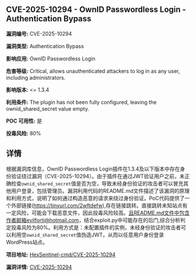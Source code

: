 ## CVE-2025-10294 - OwnID Passwordless Login - Authentication Bypass

**漏洞编号:** CVE-2025-10294

**漏洞类型:** Authentication Bypass

**影响应用:** OwnID Passwordless Login

**危害等级:** Critical, allows unauthenticated attackers to log in as any user, including administrators.

**影响版本:** <= 1.3.4

**利用条件:** The plugin has not been fully configured, leaving the ownid_shared_secret value empty.

**POC 可用性:** 是

**投毒风险:** 80%

## 详情

根据漏洞库信息，OwnID Passwordless Login插件在1.3.4及以下版本中存在身份验证绕过漏洞（CVE-2025-10294）。由于插件在通过JWT验证用户之前，未正确检查`ownid_shared_secret`值是否为空，导致未经身份验证的攻击者可以冒充其他用户登录，包括管理员。漏洞利用代码的README.md文件描述了该漏洞的原理和利用方式，说明了如何通过构造恶意的请求来绕过身份验证。PoC代码提供了一个外部链接(https://tinyurl.com/2wftdefw),存在链接跳转。直接跳转未知站点有一定风险，可能会下载恶意文件，因此投毒风险较高。且README.md文件中包含作者邮箱evilforti@hotmail.com，结合exploit.py中可能存在的后门,综合分析判定投毒风险为80%。利用方式是：未配置插件的实例，未经身份验证的攻击者可以利用空`ownid_shared_secret`值伪造JWT，从而以任意用户身份登录WordPress站点。

**项目地址:** [HexSentinel-cmd/CVE-2025-10294](https://github.com/HexSentinel-cmd/CVE-2025-10294)

**漏洞详情:** [CVE-2025-10294](https://nvd.nist.gov/vuln/detail/CVE-2025-10294)